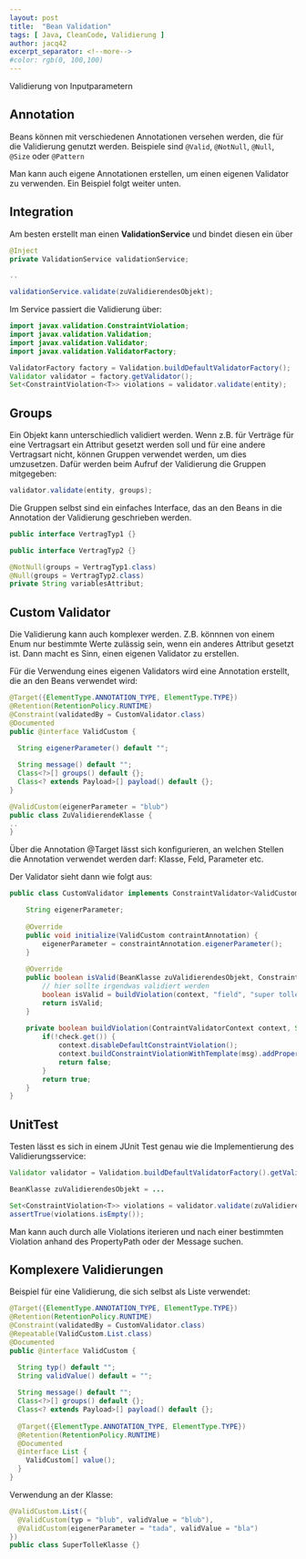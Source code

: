 ```yaml
---
layout: post
title:  "Bean Validation"
tags: [ Java, CleanCode, Validierung ]
author: jacq42
excerpt_separator: <!--more-->
#color: rgb(0, 100,100)
---
```


Validierung von Inputparametern

<!--more-->

## Annotation

Beans können mit verschiedenen Annotationen versehen werden, die für die Validierung genutzt werden. Beispiele sind `@Valid`, `@NotNull`, `@Null`, `@Size` oder `@Pattern`

Man kann auch eigene Annotationen erstellen, um einen eigenen Validator zu verwenden. Ein Beispiel folgt weiter unten.

## Integration

Am besten erstellt man einen **ValidationService** und bindet diesen ein über 
```java
@Inject
private ValidationService validationService;

..

validationService.validate(zuValidierendesObjekt);
```
Im Service passiert die Validierung über:
```java
import javax.validation.ConstraintViolation;
import javax.validation.Validation;
import javax.validation.Validator;
import javax.validation.ValidatorFactory;

ValidatorFactory factory = Validation.buildDefaultValidatorFactory();
Validator validator = factory.getValidator();
Set<ConstraintViolation<T>> violations = validator.validate(entity);
```

## Groups

Ein Objekt kann unterschiedlich validiert werden. Wenn z.B. für Verträge für eine Vertragsart ein Attribut gesetzt werden soll und für eine andere Vertragsart nicht, können Gruppen verwendet werden, um dies umzusetzen.
Dafür werden beim Aufruf der Validierung die Gruppen mitgegeben:
```java
validator.validate(entity, groups);
```
Die Gruppen selbst sind ein einfaches Interface, das an den Beans in die Annotation der Validierung geschrieben werden.
```java
public interface VertragTyp1 {}

public interface VertragTyp2 {}

@NotNull(groups = VertragTyp1.class)
@Null(groups = VertragTyp2.class)
private String variablesAttribut;
```

## Custom Validator

Die Validierung kann auch komplexer werden. Z.B. könnnen von einem Enum nur bestimmte Werte zulässig sein, wenn ein anderes Attribut gesetzt ist. Dann macht es Sinn, einen eigenen Validator zu erstellen.

Für die Verwendung eines eigenen Validators wird eine Annotation erstellt, die an den Beans verwendet wird:
```java
@Target({ElementType.ANNOTATION_TYPE, ElementType.TYPE})
@Retention(RetentionPolicy.RUNTIME)
@Constraint(validatedBy = CustomValidator.class)
@Documented
public @interface ValidCustom {

  String eigenerParameter() default "";
  
  String message() default "";
  Class<?>[] groups() default {};
  Class<? extends Payload>[] payload() default {};
}

@ValidCustom(eigenerParameter = "blub")
public class ZuValidierendeKlasse {
..
}
```
Über die Annotation @Target lässt sich konfigurieren, an welchen Stellen die Annotation verwendet werden darf: Klasse, Feld, Parameter etc.

Der Validator sieht dann wie folgt aus:
```java
public class CustomValidator implements ConstraintValidator<ValidCustom, BeanKlasse> {

	String eigenerParameter;
	
	@Override
	public void initialize(ValidCustom contraintAnnotation) {
		eigenerParameter = constraintAnnotation.eigenerParameter();
	}
	
	@Override
	public boolean isValid(BeanKlasse zuValidierendesObjekt, ConstraintValidatorContext context) {
		// hier sollte irgendwas validiert werden
		boolean isValid = buildViolation(context, "field", "super tolle Fehlermeldung", () -> true); 
		return isValid;
	}
	
	private boolean buildViolation(ContraintValidatorContext context, String propertyNode, String msg, Supplier<Boolean> check) {
		if(!check.get()) {
			context.disableDefaultConstraintViolation();
			context.buildConstraintViolationWithTemplate(msg).addPropertyNode(propertyNode).addConstraintViolation();
			return false;
		}
		return true;
	}	
}
```

## UnitTest

Testen lässt es sich in einem JUnit Test genau wie die Implementierung des Validierungsservice:
```java
Validator validator = Validation.buildDefaultValidatorFactory().getValidator();

BeanKlasse zuValidierendesObjekt = ...

Set<ConstraintViolation<T>> violations = validator.validate(zuValidierendesObjekt);
assertTrue(violations.isEmpty());
```

Man kann auch durch alle Violations iterieren und nach einer bestimmten Violation anhand des PropertyPath oder der Message suchen.

## Komplexere Validierungen

Beispiel für eine Validierung, die sich selbst als Liste verwendet:
```java
@Target({ElementType.ANNOTATION_TYPE, ElementType.TYPE})
@Retention(RetentionPolicy.RUNTIME)
@Constraint(validatedBy = CustomValidator.class)
@Repeatable(ValidCustom.List.class)
@Documented
public @interface ValidCustom {

  String typ() default "";
  String validValue() default = "";
	
  String message() default "";
  Class<?>[] groups() default {};
  Class<? extends Payload>[] payload() default {};
  
  @Target({ElementType.ANNOTATION_TYPE, ElementType.TYPE})
  @Retention(RetentionPolicy.RUNTIME)
  @Documented
  @interface List {
    ValidCustom[] value();
  }
}
```

Verwendung an der Klasse:
```java
@ValidCustom.List({
  @ValidCustom(typ = "blub", validValue = "blub"),
  @ValidCustom(eigenerParameter = "tada", validValue = "bla")
})
public class SuperTolleKlasse {}
```